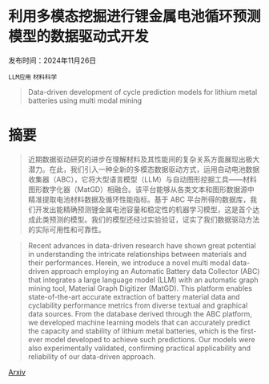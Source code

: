 # 利用多模态挖掘进行锂金属电池循环预测模型的数据驱动式开发

发布时间：2024年11月26日

`LLM应用` `材料科学`

> Data-driven development of cycle prediction models for lithium metal batteries using multi modal mining

# 摘要

> 近期数据驱动研究的进步在理解材料及其性能间的复杂关系方面展现出极大潜力。在此，我们引入一种全新的多模态数据驱动方式，运用自动电池数据收集器（ABC），它将大型语言模型（LLM）与自动图形挖掘工具——材料图形数字化器（MatGD）相融合。该平台能够从各类文本和图形数据源中精准提取电池材料数据及循环性能指标。基于 ABC 平台所得的数据库，我们开发出能精确预测锂金属电池容量和稳定性的机器学习模型，这是首个达成此类预测的模型。我们的模型还经过实验验证，证实了我们数据驱动方法的实际可用性和可靠性。

> Recent advances in data-driven research have shown great potential in understanding the intricate relationships between materials and their performances. Herein, we introduce a novel multi modal data-driven approach employing an Automatic Battery data Collector (ABC) that integrates a large language model (LLM) with an automatic graph mining tool, Material Graph Digitizer (MatGD). This platform enables state-of-the-art accurate extraction of battery material data and cyclability performance metrics from diverse textual and graphical data sources. From the database derived through the ABC platform, we developed machine learning models that can accurately predict the capacity and stability of lithium metal batteries, which is the first-ever model developed to achieve such predictions. Our models were also experimentally validated, confirming practical applicability and reliability of our data-driven approach.

[Arxiv](https://arxiv.org/abs/2411.17625)